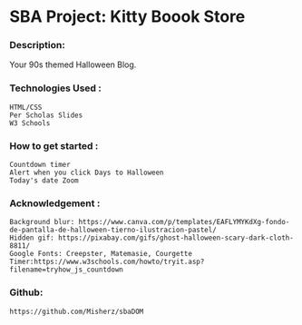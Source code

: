 # SBA Project: Kitty Boook Store
### Description: 
   Your 90s themed Halloween Blog.


### Technologies Used :
    HTML/CSS
    Per Scholas Slides
    W3 Schools


### How to get started :
    Countdown timer
    Alert when you click Days to Halloween
    Today's date Zoom



### Acknowledgement :
    Background blur: https://www.canva.com/p/templates/EAFLYMYKdXg-fondo-de-pantalla-de-halloween-tierno-ilustracion-pastel/
    Hidden gif: https://pixabay.com/gifs/ghost-halloween-scary-dark-cloth-8811/
    Google Fonts: Creepster, Matemasie, Courgette
    Timer:https://www.w3schools.com/howto/tryit.asp?filename=tryhow_js_countdown


### Github:
    https://github.com/Misherz/sbaDOM

